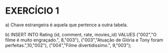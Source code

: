 # EXERCÍCIO 1

a) Chave estrangeira é aquela que pertence a outra tabela.

b)  INSERT INTO Rating (id, comment, rate, movies_id) 
    VALUES
    ("002","O filme é muito engraçado.", 8,"003"),
    ("003","Atuação de Glória e Tony foram perfeitas.",10,"002"),
    ("004","Filme divertidissímo.", 9,"003");